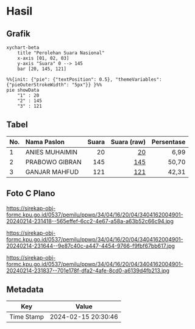 # Hasil

## Grafik

```mermaid
xychart-beta
    title "Perolehan Suara Nasional"
    x-axis [01, 02, 03]
    y-axis "Suara" 0 --> 145
    bar [20, 145, 121]
```

```mermaid
%%{init: {"pie": {"textPosition": 0.5}, "themeVariables": {"pieOuterStrokeWidth": "5px"}} }%%
pie showData
    "1" : 20
    "2" : 145
    "3" : 121
```

## Tabel

| No. | Nama Paslon    | Suara | Suara (raw) | Persentase |
|:--- |:-------------- | -----:| -----------:| ----------:|
| 1   | ANIES MUHAIMIN | 20    | [20][p-1]   | 6,99       |
| 2   | PRABOWO GIBRAN | 145   | [145][p-2]  | 50,70      |
| 3   | GANJAR MAHFUD  | 121   | [121][p-3]  | 42,31      |


[p-1]: https://github.com/gigit-pemilu/pemilu-2024/blob/main/pilpres/hitung-suara/sub/34-di-yogyakarta/sub/04-sleman/sub/16-pakem/sub/2004-pakembinangun/sub/901-tps/sub/paslon-1.txt
[p-2]: https://github.com/gigit-pemilu/pemilu-2024/blob/main/pilpres/hitung-suara/sub/34-di-yogyakarta/sub/04-sleman/sub/16-pakem/sub/2004-pakembinangun/sub/901-tps/sub/paslon-2.txt
[p-3]: https://github.com/gigit-pemilu/pemilu-2024/blob/main/pilpres/hitung-suara/sub/34-di-yogyakarta/sub/04-sleman/sub/16-pakem/sub/2004-pakembinangun/sub/901-tps/sub/paslon-3.txt

## Foto C Plano

https://sirekap-obj-formc.kpu.go.id/0537/pemilu/ppwp/34/04/16/20/04/3404162004901-20240214-231418--565effef-6cc2-4e67-a58a-a63b52c66c94.jpg

https://sirekap-obj-formc.kpu.go.id/0537/pemilu/ppwp/34/04/16/20/04/3404162004901-20240214-231644--9e87c40c-a447-4454-9766-f9fbf67bb617.jpg

https://sirekap-obj-formc.kpu.go.id/0537/pemilu/ppwp/34/04/16/20/04/3404162004901-20240214-231837--701e178f-dfa2-4afe-8cd0-a6139d4fb213.jpg


## Metadata

| Key        | Value               |
| ---------- | ------------------- |
| Time Stamp | 2024-02-15 20:30:46 |



